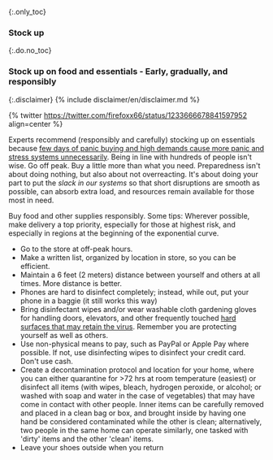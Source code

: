 {:.only_toc}
### Stock up

{:.do.no_toc}
### Stock up on food and essentials - Early, gradually, and responsibly

{:.disclaimer}
{% include disclaimer/en/disclaimer.md %}


{% twitter https://twitter.com/firefoxx66/status/1233666678841597952 align=center %}

Experts recommend (responsibly and carefully) stocking up on essentials because
[few days of panic buying and high demands cause more panic and stress systems unnecessarily](https://twitter.com/firefoxx66/status/1233666678841597952). 
Being in line with hundreds of people isn't wise. Go off peak. Buy a little more than what you need.
Preparedness isn't about doing nothing, but also about not overreacting. It's about doing your
part to put the *slack in our systems* so that short disruptions are smooth as possible, can absorb
extra load, and resources remain available for those most in need.

Buy food and other supplies responsibly. Some tips:
Wherever possible, make delivery a top priority, especially for those at highest risk, and
especially in regions at the beginning of the exponential curve.
 - Go to the store at off-peak hours. 
 - Make a written list, organized by location in store, so you can be efficient.
 - Maintain a 6 feet (2 meters) distance between yourself and others at all times.
 More distance is better.
 - Phones are hard to disinfect completely; instead, while out, put your phone in a baggie (it
 still works this way)
 - Bring disinfectant wipes and/or wear washable cloth gardening gloves for handling doors,
 elevators, and other frequently touched [hard surfaces that may retain the virus](https://www.nytimes.com/2020/03/17/health/coronavirus-surfaces-aerosols.html).
 Remember you are protecting yourself as well as others. 
 - Use non-physical means to pay, such as PayPal or Apple Pay where possible. If not, use
 disinfecting wipes to disinfect your credit card. Don't use cash. 
 - Create a decontamination protocol and location for your home, where you can either quarantine 
 for >72 hrs at room temperature (easiest) or disinfect all items (with wipes, bleach, hydrogen
 peroxide, or alcohol; or washed with soap and water in the case of vegetables) that may have come
 in contact with other people. Inner items can be carefully removed and placed in a clean bag or 
 box, and brought inside by having one hand be considered contaminated while the other is clean;
 alternatively, two people in the same home can operate similarly, one tasked with 'dirty' items
 and the other 'clean' items. 
 - Leave your shoes outside when you return
